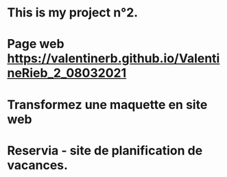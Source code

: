 # This is my project n°2.
# Page web https://valentinerb.github.io/ValentineRieb_2_08032021
# Transformez une maquette en site web
# Reservia - site de planification de vacances.